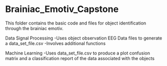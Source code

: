 # Brainiac_Emotiv_Capstone

This folder contains the basic code and files for object identification through the brainiac emotiv.

Data Signal Processing
-Uses object observation EEG Data files to generate a data_set_file.csv
-Involves additional functions

Machine Learning
-Uses data_set_file.csv to produce a plot confusion matrix and a classification report of the data associated with the objects
